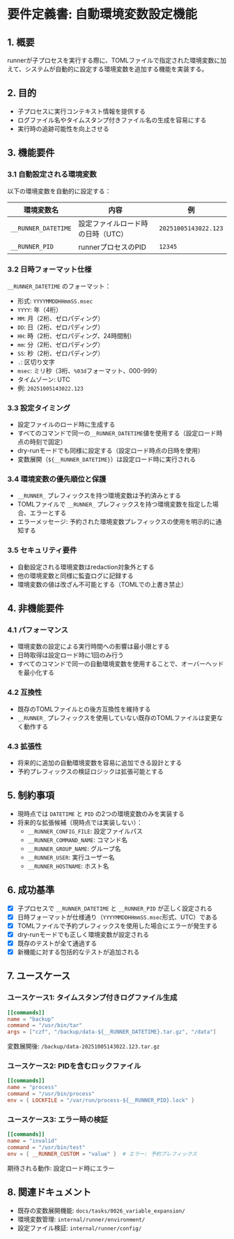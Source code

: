 # 要件定義書: 自動環境変数設定機能

## 1. 概要

runnerが子プロセスを実行する際に、TOMLファイルで指定された環境変数に加えて、システムが自動的に設定する環境変数を追加する機能を実装する。

## 2. 目的

- 子プロセスに実行コンテキスト情報を提供する
- ログファイル名やタイムスタンプ付きファイル名の生成を容易にする
- 実行時の追跡可能性を向上させる

## 3. 機能要件

### 3.1 自動設定される環境変数

以下の環境変数を自動的に設定する：

| 環境変数名 | 内容 | 例 |
|-----------|------|-----|
| `__RUNNER_DATETIME` | 設定ファイルロード時の日時（UTC） | `20251005143022.123` |
| `__RUNNER_PID` | runnerプロセスのPID | `12345` |

### 3.2 日時フォーマット仕様

`__RUNNER_DATETIME` のフォーマット：
- 形式: `YYYYMMDDHHmmSS.msec`
- `YYYY`: 年（4桁）
- `MM`: 月（2桁、ゼロパディング）
- `DD`: 日（2桁、ゼロパディング）
- `HH`: 時（2桁、ゼロパディング、24時間制）
- `mm`: 分（2桁、ゼロパディング）
- `SS`: 秒（2桁、ゼロパディング）
- `.`: 区切り文字
- `msec`: ミリ秒（3桁、`%03d`フォーマット、000-999）
- タイムゾーン: UTC
- 例: `20251005143022.123`

### 3.3 設定タイミング

- 設定ファイルのロード時に生成する
- すべてのコマンドで同一の`__RUNNER_DATETIME`値を使用する（設定ロード時点の時刻で固定）
- dry-runモードでも同様に設定する（設定ロード時点の日時を使用）
- 変数展開（`${__RUNNER_DATETIME}`）は設定ロード時に実行される

### 3.4 環境変数の優先順位と保護

- `__RUNNER_` プレフィックスを持つ環境変数は予約済みとする
- TOMLファイルで `__RUNNER_` プレフィックスを持つ環境変数を指定した場合、エラーとする
- エラーメッセージ: 予約された環境変数プレフィックスの使用を明示的に通知する

### 3.5 セキュリティ要件

- 自動設定される環境変数はredaction対象外とする
- 他の環境変数と同様に監査ログに記録する
- 環境変数の値は改ざん不可能とする（TOMLでの上書き禁止）

## 4. 非機能要件

### 4.1 パフォーマンス

- 環境変数の設定による実行時間への影響は最小限とする
- 日時取得は設定ロード時に1回のみ行う
- すべてのコマンドで同一の自動環境変数を使用することで、オーバーヘッドを最小化する

### 4.2 互換性

- 既存のTOMLファイルとの後方互換性を維持する
- `__RUNNER_` プレフィックスを使用していない既存のTOMLファイルは変更なく動作する

### 4.3 拡張性

- 将来的に追加の自動環境変数を容易に追加できる設計とする
- 予約プレフィックスの検証ロジックは拡張可能とする

## 5. 制約事項

- 現時点では `DATETIME` と `PID` の2つの環境変数のみを実装する
- 将来的な拡張候補（現時点では実装しない）：
  - `__RUNNER_CONFIG_FILE`: 設定ファイルパス
  - `__RUNNER_COMMAND_NAME`: コマンド名
  - `__RUNNER_GROUP_NAME`: グループ名
  - `__RUNNER_USER`: 実行ユーザー名
  - `__RUNNER_HOSTNAME`: ホスト名

## 6. 成功基準

- [x] 子プロセスで `__RUNNER_DATETIME` と `__RUNNER_PID` が正しく設定される
- [x] 日時フォーマットが仕様通り（`YYYYMMDDHHmmSS.msec`形式、UTC）である
- [x] TOMLファイルで予約プレフィックスを使用した場合にエラーが発生する
- [x] dry-runモードでも正しく環境変数が設定される
- [x] 既存のテストが全て通過する
- [x] 新機能に対する包括的なテストが追加される

## 7. ユースケース

### ユースケース1: タイムスタンプ付きログファイル生成

```toml
[[commands]]
name = "backup"
command = "/usr/bin/tar"
args = ["czf", "/backup/data-${__RUNNER_DATETIME}.tar.gz", "/data"]
```

変数展開後: `/backup/data-20251005143022.123.tar.gz`

### ユースケース2: PIDを含むロックファイル

```toml
[[commands]]
name = "process"
command = "/usr/bin/process"
env = { LOCKFILE = "/var/run/process-${__RUNNER_PID}.lock" }
```

### ユースケース3: エラー時の検証

```toml
[[commands]]
name = "invalid"
command = "/usr/bin/test"
env = { __RUNNER_CUSTOM = "value" }  # エラー: 予約プレフィックス
```

期待される動作: 設定ロード時にエラー

## 8. 関連ドキュメント

- 既存の変数展開機能: `docs/tasks/0026_variable_expansion/`
- 環境変数管理: `internal/runner/environment/`
- 設定ファイル検証: `internal/runner/config/`
